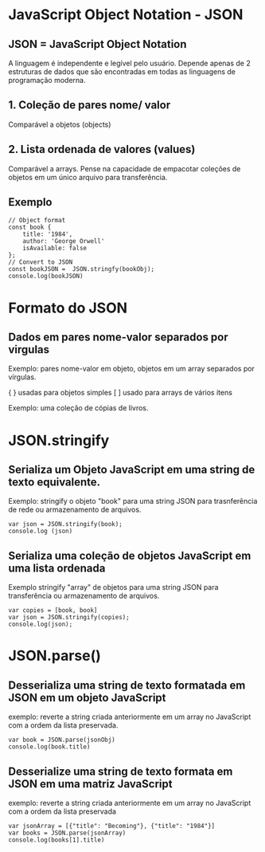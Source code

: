 # JavaScript Object Notation - JSON

## JSON = JavaScript Object Notation
A linguagem é independente e legível pelo usuário. 
Depende apenas de 2 estruturas de dados que são encontradas em todas as linguagens de programação moderna.

## 1. Coleção de pares nome/ valor
Comparável a objetos (objects)

## 2. Lista ordenada de valores (values)
Comparável a arrays. Pense na capacidade de empacotar coleções de objetos em um único arquivo para transferência.


## Exemplo
    // Object format
    const book {
        title: '1984',
        author: 'George Orwell'
        isAvailable: false
    };
    // Convert to JSON
    const bookJSON =  JSON.stringfy(bookObj);
    console.log(bookJSON)

# Formato do JSON

## Dados em pares nome-valor separados por virgulas
Exemplo: pares nome-valor em objeto, objetos em um array separados por vírgulas.

{ } usadas para objetos simples
[ ] usado para arrays de vários itens

Exemplo: uma coleção de cópias de livros.

# JSON.stringify

## Serializa um Objeto JavaScript em uma string de texto equivalente.

Exemplo: stringify o objeto "book" para uma string JSON para trasnferência de rede ou armazenamento de arquivos.

    var json = JSON.stringify(book);
    console.log (json)

## Serializa uma coleção de objetos JavaScript em uma lista ordenada

Exemplo stringify "array" de objetos para uma string JSON para transferência ou armazenamento de arquivos.

    var copies = [book, book]
    var json = JSON.stringify(copies);
    console.log(json);

# JSON.parse()

## Desserializa uma string de texto formatada em JSON em um objeto JavaScript

exemplo: reverte a string criada anteriormente em um array no JavaScript com a ordem da lista preservada.

    var book = JSON.parse(jsonObj)
    console.log(book.title)


## Desserialize uma string de texto formata em JSON em uma matriz JavaScript

exemplo: reverte a string criada anteriormente em um array no JavaScript com a ordem da lista preservada

    var jsonArray = [{"title": "Becoming"}, {"title": "1984"}]
    var books = JSON.parse(jsonArray)
    console.log(books[1].title)


